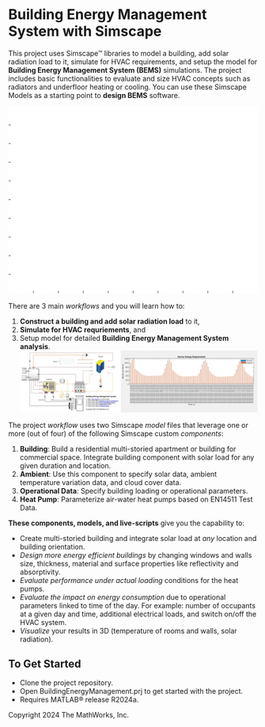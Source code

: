 # Building Energy Management System with Simscape

This project uses Simscape&trade; libraries to model a building, add solar radiation load to it, 
simulate for HVAC  requirements, and setup the model for **Building Energy Management System (BEMS)** simulations. 
The project includes basic functionalities to evaluate and size HVAC concepts such as radiators and 
underfloor heating or cooling. You can use these Simscape Models as a starting point to **design BEMS** software.

![](Overview/Images/buildingAnimationREADME.gif)

There are 3 main *workflows* and you will learn how to:
1. **Construct a building and add solar radiation load** to it,
2. **Simulate for HVAC requriements**, and
3. Setup model for detailed **Building Energy Management System analysis**.
![](Overview/Images/simscapeModelREADME.png)

The project *workflow* uses two Simscape *model* files that leverage one or more (out of four) of the following Simscape custom *components*:
1. **Building**: Build a residential multi-storied apartment or building for commercial space. Integrate building component with solar load for any given duration and location.
2. **Ambient**: Use this component to specify solar data, ambient temperature variation data, and cloud cover data.
3. **Operational Data**: Specify building loading or operational parameters.
4. **Heat Pump**: Parameterize air-water heat pumps based on EN14511 Test Data.

**These components, models, and live-scripts** give you the capability to:
* Create multi-storied building and integrate solar load at _any_ location and building orientation.
* *Design more energy efficient buildings* by changing windows and walls size, thickness, material and surface properties like reflectivity and absorptivity.
* *Evaluate performance under actual loading* conditions for the heat pumps.
* *Evaluate the impact on energy consumption* due to operational parameters linked to time of the day. For example: number of occupants at a given day and time, additional electrical loads, and switch on/off the HVAC system.
* *Visualize* your results in 3D (temperature of rooms and walls, solar radiation).

## To Get Started 
* Clone the project repository.
* Open BuildingEnergyManagement.prj to get started with the project. 
* Requires MATLAB&reg; release R2024a.

Copyright 2024 The MathWorks, Inc.
